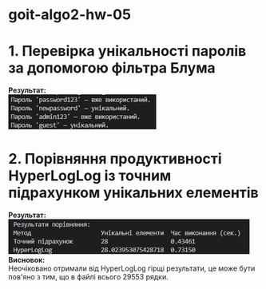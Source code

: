 # goit-algo2-hw-05

# 1. Перевірка унікальності паролів за допомогою фільтра Блума<br>
**Результат:**<br>
![1.png](https://github.com/Spogoretskyi/goit-algo2-hw-05/blob/main/1.png) <br>

# 2. Порівняння продуктивності HyperLogLog із точним підрахунком унікальних елементів<br>
**Результат:**<br>
![2.png](https://github.com/Spogoretskyi/goit-algo2-hw-05/blob/main/2.png) <br>
**Висновок:**<br>
Неочіковано отримали від HyperLogLog гірщі результати, це може бути пов'яно з тим, що в файлі всього 29553 рядки. <br>   